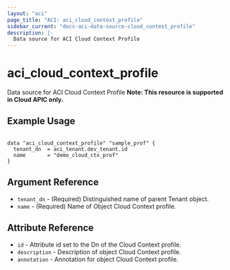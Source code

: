 ```yaml
---
layout: "aci"
page_title: "ACI: aci_cloud_context_profile"
sidebar_current: "docs-aci-data-source-cloud_context_profile"
description: |-
  Data source for ACI Cloud Context Profile
---
```


# aci_cloud_context_profile

Data source for ACI Cloud Context Profile
<b>Note: This resource is supported in Cloud APIC only. </b>

## Example Usage

```hcl

data "aci_cloud_context_profile" "sample_prof" {
  tenant_dn  = aci_tenant.dev_tenant.id
  name       = "demo_cloud_ctx_prof"
}

```

## Argument Reference

- `tenant_dn` - (Required) Distinguished name of parent Tenant object.
- `name` - (Required) Name of Object Cloud Context profile.

## Attribute Reference

- `id` - Attribute id set to the Dn of the Cloud Context profile.
- `description` - Description of object Cloud Context profile.
- `annotation` - Annotation for object Cloud Context profile.
